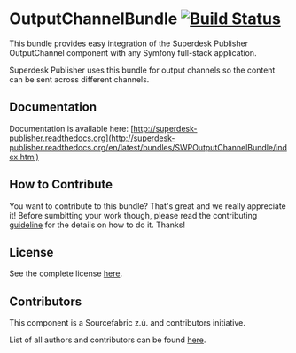 OutputChannelBundle [![Build Status](https://travis-ci.org/SuperdeskWebPublisher/SWPOutputChannelBundle.svg?branch=master)](https://travis-ci.org/SuperdeskWebPublisher/SWPOutputChannelBundle)
===================

This bundle provides easy integration of the Superdesk Publisher OutputChannel component with any Symfony full-stack application.

Superdesk Publisher uses this bundle for output channels so the content can be sent across different channels.

Documentation
-------------

Documentation is available here: [http://superdesk-publisher.readthedocs.org](http://superdesk-publisher.readthedocs.org/en/latest/bundles/SWPOutputChannelBundle/index.html)

How to Contribute
-------------

You want to contribute to this bundle? That's great and we really appreciate it! 
Before sumbitting your work though, please read the contributing 
[guideline](http://superdesk-publisher.readthedocs.org/en/latest/contributing/index.html) 
for the details on how to do it. Thanks!

License
-----------

See the complete license [here](LICENSE.md).

Contributors
-------

This component is a Sourcefabric z.ú. and contributors initiative.

List of all authors and contributors can be found [here](AUTHORS.md).
